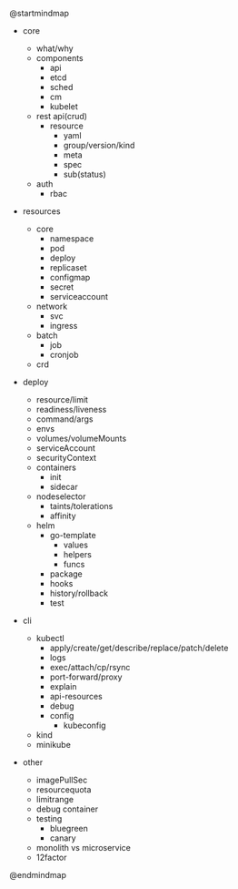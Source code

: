 @startmindmap

* core
	* what/why
	* components
		* api
		* etcd
		* sched
		* cm
		* kubelet
	* rest api(crud)
		* resource
			* yaml
			* group/version/kind
			* meta
			* spec
			* sub(status)
	* auth
		* rbac

* resources
	* core
		* namespace
		* pod
		* deploy
		* replicaset
		* configmap
		* secret
		* serviceaccount
	* network
		* svc
		* ingress
	* batch
		* job
		* cronjob
	* crd

* deploy
	* resource/limit
	* readiness/liveness
	* command/args
	* envs
	* volumes/volumeMounts
	* serviceAccount
	* securityContext
	* containers
		* init
		* sidecar
	* nodeselector
		* taints/tolerations
		* affinity
	* helm
		* go-template
			* values
			* helpers
			* funcs
		* package
		* hooks
		* history/rollback
		* test

* cli
	* kubectl
		* apply/create/get/describe/replace/patch/delete
		* logs
		* exec/attach/cp/rsync
		* port-forward/proxy
		* explain
		* api-resources
		* debug
		* config
			* kubeconfig
	* kind
	* minikube

* other
	* imagePullSec
	* resourcequota
	* limitrange
	* debug container
	* testing
		* bluegreen
		* canary
	* monolith vs microservice
	* 12factor

@endmindmap
